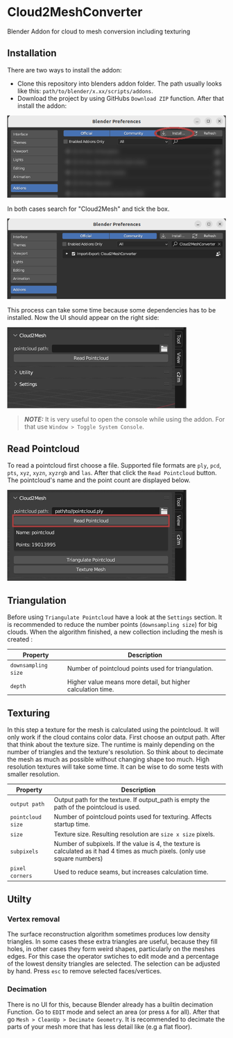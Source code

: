 # Cloud2MeshConverter
Blender Addon for cloud to mesh conversion including texturing

## Installation
There are two ways to install the addon:
- Clone this repository into blenders addon folder. The path usually looks like this: `path/to/blender/x.xx/scripts/addons`.
- Download the project by using GitHubs `Download ZIP` function.
After that install the addon:

![](./resources/installation.png)

In both cases search for "Cloud2Mesh" and tick the box.

![](./resources/installation2.png)

This process can take some time because some dependencies has to be installed.
Now the UI should appear on the right side:

![](./resources/ui.png)

> **_NOTE:_** 
> It is very useful to open the console while using the addon. 
> For that use `Window > Toggle System Console`.

## Read Pointcloud
To read a pointcloud first choose a file. Supported file formats are `ply`, `pcd`, `pts`, `xyz`, `xyzn`, `xyzrgb`
and `las`. After that click the `Read Pointcloud` button. The pointcloud's name and the point count are displayed below.

![](./resources/read_pointcloud.png)

## Triangulation
Before using `Triangulate Pointcloud` have a look at the `Settings` section. 
It is recommended to reduce the number points (`downsampling size`) for big clouds. 
When the algorithm finished, a new collection including the mesh is created :

| Property            | Description                                                  |
|---------------------|--------------------------------------------------------------|
| `downsampling size` | Number of pointcloud points used for triangulation.          |
| `depth`             | Higher value means more detail, but higher calculation time. |


## Texturing
In this step a texture for the mesh is calculated using the pointcloud. It will only work if the cloud contains color data.
First choose an output path. After that think about the texture size. The runtime is mainly depending on the number of triangles and 
the texture's resolution. So think about to decimate the mesh as much as possible without changing shape too much.
High resolution textures will take some time. It can be wise to do some tests with smaller resolution.

| Property          | Description                                                                                                                   |
|-------------------|-------------------------------------------------------------------------------------------------------------------------------|
| `output path`     | Output path for the texture. If output_path is empty the path of the pointcloud is used.                                      |
| `pointcloud size` | Number of pointcloud points used for texturing. Affects startup time.                                                         |
| `size`            | Texture size. Resulting resolution are `size x size` pixels.                                                                  |
| `subpixels`       | Number of subpixels. If the value is 4, the texture is calculated as it had 4 times as much pixels. (only use square numbers) |
| `pixel corners`   | Used to reduce seams, but increases calculation time.                                                                         |
 

## Utilty
### Vertex removal
The surface reconstruction algorithm sometimes produces low density triangles. In some cases these extra triangles are useful,
because they fill holes, in other cases they form weird shapes, particularly on the meshes edges. For this case the operator
swtiches to edit mode and a percentage of the lowest density triangles are selected. The selection can be adjusted by hand.
Press `esc` to remove selected faces/vertices. 

### Decimation
There is no UI for this, because Blender already has a builtin decimation Function. Go to `EDIT` mode and select an area (or press `A` for all).
After that go `Mesh > CleanUp > Decimate Geometry`. It is recommended to decimate the parts of your mesh more that has less detail like (e.g a flat floor).